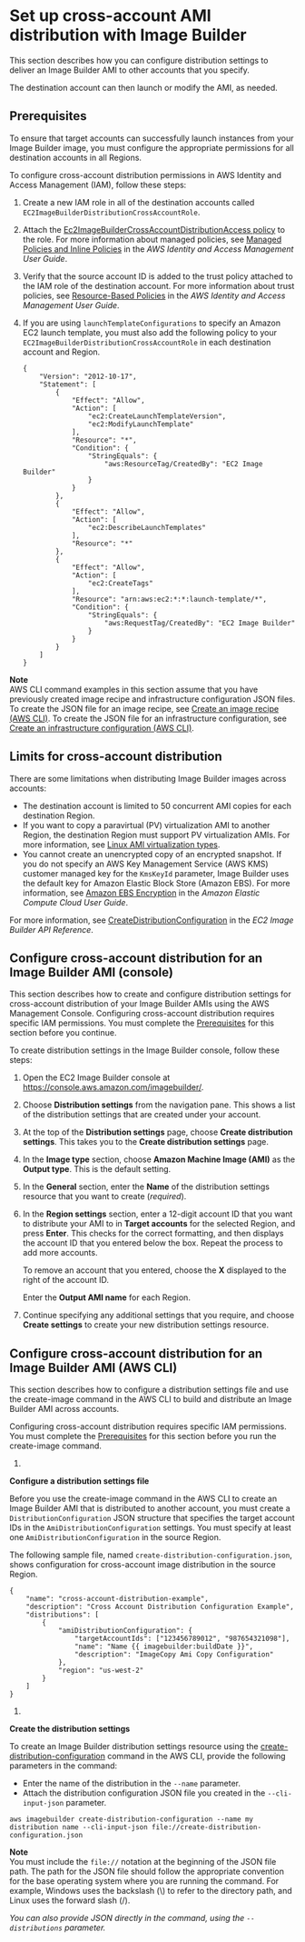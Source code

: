 # Set up cross\-account AMI distribution with Image Builder<a name="cross-account-dist"></a>

This section describes how you can configure distribution settings to deliver an Image Builder AMI to other accounts that you specify\.

The destination account can then launch or modify the AMI, as needed\.

## Prerequisites<a name="cross-account-dist-prereqs"></a>

To ensure that target accounts can successfully launch instances from your Image Builder image, you must configure the appropriate permissions for all destination accounts in all Regions\.

To configure cross\-account distribution permissions in AWS Identity and Access Management \(IAM\), follow these steps:

1. Create a new IAM role in all of the destination accounts called `EC2ImageBuilderDistributionCrossAccountRole`\.

1. Attach the [Ec2ImageBuilderCrossAccountDistributionAccess policy](security-iam-awsmanpol.md#sec-iam-manpol-Ec2ImageBuilderCrossAccountDistributionAccess) to the role\. For more information about managed policies, see [Managed Policies and Inline Policies](https://docs.aws.amazon.com/IAM/latest/UserGuide/access_policies_managed-vs-inline.html#aws-managed-policies) in the *AWS Identity and Access Management User Guide*\.

1. Verify that the source account ID is added to the trust policy attached to the IAM role of the destination account\. For more information about trust policies, see [Resource\-Based Policies](https://docs.aws.amazon.com/IAM/latest/UserGuide/access_policies.html#policies_resource-based) in the *AWS Identity and Access Management User Guide*\.

1. If you are using `launchTemplateConfigurations` to specify an Amazon EC2 launch template, you must also add the following policy to your `EC2ImageBuilderDistributionCrossAccountRole` in each destination account and Region\.

   ```
   {
       "Version": "2012-10-17",
       "Statement": [
           {
               "Effect": "Allow",
               "Action": [
                   "ec2:CreateLaunchTemplateVersion",
                   "ec2:ModifyLaunchTemplate"
               ],
               "Resource": "*",
               "Condition": {
                   "StringEquals": {
                       "aws:ResourceTag/CreatedBy": "EC2 Image Builder"
                   }
               }
           },
           {
               "Effect": "Allow",
               "Action": [
                   "ec2:DescribeLaunchTemplates"
               ],
               "Resource": "*"
           },
           {
               "Effect": "Allow",
               "Action": [
                   "ec2:CreateTags"
               ],
               "Resource": "arn:aws:ec2:*:*:launch-template/*",
               "Condition": {
                   "StringEquals": {
                       "aws:RequestTag/CreatedBy": "EC2 Image Builder"
                   }
               }
           }
       ]
   }
   ```

**Note**  
AWS CLI command examples in this section assume that you have previously created image recipe and infrastructure configuration JSON files\. To create the JSON file for an image recipe, see [Create an image recipe \(AWS CLI\)](create-image-recipes.md#create-image-recipe-cli)\. To create the JSON file for an infrastructure configuration, see [Create an infrastructure configuration \(AWS CLI\)](create-infra-config.md#cli-create-infrastructure-configuration)\.

## Limits for cross\-account distribution<a name="cross-account-dist-limits"></a>

There are some limitations when distributing Image Builder images across accounts:
+ The destination account is limited to 50 concurrent AMI copies for each destination Region\.
+ If you want to copy a paravirtual \(PV\) virtualization AMI to another Region, the destination Region must support PV virtualization AMIs\. For more information, see [Linux AMI virtualization types](https://docs.aws.amazon.com/AWSEC2/latest/UserGuide/virtualization_types.html)\.
+ You cannot create an unencrypted copy of an encrypted snapshot\. If you do not specify an AWS Key Management Service \(AWS KMS\) customer managed key for the `KmsKeyId` parameter, Image Builder uses the default key for Amazon Elastic Block Store \(Amazon EBS\)\. For more information, see [Amazon EBS Encryption](https://docs.aws.amazon.com/AWSEC2/latest/UserGuide/EBSEncryption.html) in the *Amazon Elastic Compute Cloud User Guide*\.

For more information, see [CreateDistributionConfiguration](https://docs.aws.amazon.com/imagebuilder/latest/APIReference/API_CreateDistributionConfiguration.html) in the *EC2 Image Builder API Reference*\.

## Configure cross\-account distribution for an Image Builder AMI \(console\)<a name="cross-account-dist-console-create-ami"></a>

This section describes how to create and configure distribution settings for cross\-account distribution of your Image Builder AMIs using the AWS Management Console\. Configuring cross\-account distribution requires specific IAM permissions\. You must complete the [Prerequisites](#cross-account-dist-prereqs) for this section before you continue\.

To create distribution settings in the Image Builder console, follow these steps:

1. Open the EC2 Image Builder console at [https://console\.aws\.amazon\.com/imagebuilder/](https://console.aws.amazon.com/imagebuilder/)\.

1. Choose **Distribution settings** from the navigation pane\. This shows a list of the distribution settings that are created under your account\.

1. At the top of the **Distribution settings** page, choose **Create distribution settings**\. This takes you to the **Create distribution settings** page\.

1. In the **Image type** section, choose **Amazon Machine Image \(AMI\)** as the **Output type**\. This is the default setting\.

1. In the **General** section, enter the **Name** of the distribution settings resource that you want to create \(*required*\)\.

1. In the **Region settings** section, enter a 12\-digit account ID that you want to distribute your AMI to in **Target accounts** for the selected Region, and press **Enter**\. This checks for the correct formatting, and then displays the account ID that you entered below the box\. Repeat the process to add more accounts\.

   To remove an account that you entered, choose the **X** displayed to the right of the account ID\.

   Enter the **Output AMI name** for each Region\.

1. Continue specifying any additional settings that you require, and choose **Create settings** to create your new distribution settings resource\.

## Configure cross\-account distribution for an Image Builder AMI \(AWS CLI\)<a name="cross-account-dist-cli-ami-create"></a>

This section describes how to configure a distribution settings file and use the create\-image command in the AWS CLI to build and distribute an Image Builder AMI across accounts\.

Configuring cross\-account distribution requires specific IAM permissions\. You must complete the [Prerequisites](#cross-account-dist-prereqs) for this section before you run the create\-image command\.

1. 

**Configure a distribution settings file**

   Before you use the create\-image command in the AWS CLI to create an Image Builder AMI that is distributed to another account, you must create a `DistributionConfiguration` JSON structure that specifies the target account IDs in the `AmiDistributionConfiguration` settings\. You must specify at least one `AmiDistributionConfiguration` in the source Region\.

   The following sample file, named `create-distribution-configuration.json`, shows configuration for cross\-account image distribution in the source Region\.

   ```
   {
       "name": "cross-account-distribution-example",
       "description": "Cross Account Distribution Configuration Example",
       "distributions": [
           {
               "amiDistributionConfiguration": {
                   "targetAccountIds": ["123456789012", "987654321098"],
                   "name": "Name {{ imagebuilder:buildDate }}", 
                   "description": "ImageCopy Ami Copy Configuration"
               }, 
               "region": "us-west-2"
           }
       ]
   }
   ```

1. 

**Create the distribution settings**

   To create an Image Builder distribution settings resource using the [create\-distribution\-configuration](https://docs.aws.amazon.com/cli/latest/reference/imagebuilder/create-distribution-configuration.html) command in the AWS CLI, provide the following parameters in the command:
   + Enter the name of the distribution in the `--name` parameter\.
   + Attach the distribution configuration JSON file you created in the `--cli-input-json` parameter\.

   ```
   aws imagebuilder create-distribution-configuration --name my distribution name --cli-input-json file://create-distribution-configuration.json
   ```
**Note**  
You must include the `file://` notation at the beginning of the JSON file path\.
The path for the JSON file should follow the appropriate convention for the base operating system where you are running the command\. For example, Windows uses the backslash \(\\\) to refer to the directory path, and Linux uses the forward slash \(/\)\.

*You can also provide JSON directly in the command, using the `--distributions` parameter\.*
